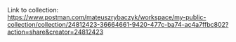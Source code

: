 Link to collection: 
https://www.postman.com/mateuszrybaczyk/workspace/my-public-collection/collection/24812423-36664661-9420-477c-ba74-ac4a7ffbc802?action=share&creator=24812423
